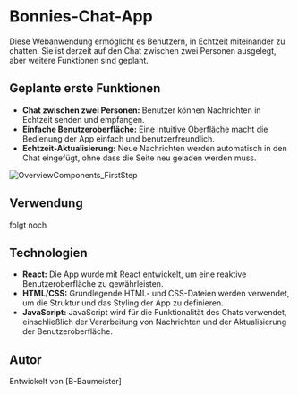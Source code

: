 # Bonnies-Chat-App

Diese Webanwendung ermöglicht es Benutzern, in Echtzeit miteinander zu chatten. Sie ist derzeit auf den Chat zwischen zwei Personen ausgelegt, aber weitere Funktionen sind geplant.

## Geplante erste Funktionen

- **Chat zwischen zwei Personen:** Benutzer können Nachrichten in Echtzeit senden und empfangen.
- **Einfache Benutzeroberfläche:** Eine intuitive Oberfläche macht die Bedienung der App einfach und benutzerfreundlich.
- **Echtzeit-Aktualisierung:** Neue Nachrichten werden automatisch in den Chat eingefügt, ohne dass die Seite neu geladen werden muss.


![OverviewComponents_FirstStep](https://github.com/B-Baumeister/Bonnies-Chat-App/assets/128323709/0fcb83f9-87d0-49c8-a23e-f55e1cb98c88)

## Verwendung

folgt noch

## Technologien

- **React:** Die App wurde mit React entwickelt, um eine reaktive Benutzeroberfläche zu gewährleisten.
- **HTML/CSS:** Grundlegende HTML- und CSS-Dateien werden verwendet, um die Struktur und das Styling der App zu definieren.
- **JavaScript:** JavaScript wird für die Funktionalität des Chats verwendet, einschließlich der Verarbeitung von Nachrichten und der Aktualisierung der Benutzeroberfläche.

## Autor

Entwickelt von [B-Baumeister]

